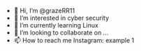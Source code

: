 - 👋 Hi, I’m @grazeRR11
- 👀 I’m interested in cyber security
- 🌱 I’m currently learning Linux
- 💞️ I’m looking to collaborate on ...
- 📫 How to reach me Instagram: example 1

<!---
grazeRR11/grazeRR11 is a ✨ special ✨ repository because its `README.md` (this file) appears on your GitHub profile.
You can click the Preview link to take a look at your changes.
--->
